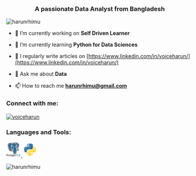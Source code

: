 <h3 align="center">A passionate Data Analyst from Bangladesh</h3>

<p align="left"> <img src="https://komarev.com/ghpvc/?username=harunrhimu&label=Profile%20views&color=0e75b6&style=flat" alt="harunrhimu" /> </p>

- 🔭 I’m currently working on **Self Driven Learner**

- 🌱 I’m currently learning **Python for Data Sciences**

- 📝 I regularly write articles on [https://www.linkedin.com/in/voiceharun/](https://www.linkedin.com/in/voiceharun/)

- 💬 Ask me about **Data**

- 📫 How to reach me **harunrhimu@gmail.com**

<h3 align="left">Connect with me:</h3>
<p align="left">
<a href="https://linkedin.com/in/voiceharun" target="blank"><img align="center" src="https://raw.githubusercontent.com/rahuldkjain/github-profile-readme-generator/master/src/images/icons/Social/linked-in-alt.svg" alt="voiceharun" height="30" width="40" /></a>
</p>

<h3 align="left">Languages and Tools:</h3>
<p align="left"> <a href="https://www.postgresql.org" target="_blank" rel="noreferrer"> <img src="https://raw.githubusercontent.com/devicons/devicon/master/icons/postgresql/postgresql-original-wordmark.svg" alt="postgresql" width="40" height="40"/> </a> <a href="https://www.python.org" target="_blank" rel="noreferrer"> <img src="https://raw.githubusercontent.com/devicons/devicon/master/icons/python/python-original.svg" alt="python" width="40" height="40"/> </a> </p>

<p><img align="center" src="https://github-readme-stats.vercel.app/api/top-langs?username=harunrhimu&show_icons=true&locale=en&layout=compact" alt="harunrhimu" /></p>
